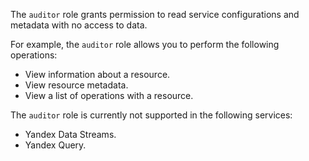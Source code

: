 The `auditor` role grants permission to read service configurations and metadata with no access to data.

For example, the `auditor` role allows you to perform the following operations:
* View information about a resource.
* View resource metadata.
* View a list of operations with a resource.

The `auditor` role is currently not supported in the following services:
* Yandex Data Streams.
* Yandex Query.